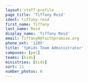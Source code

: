 ```yaml
---
layout: staff-profile
page_title: 'Tiffany Reid'
ident: tiffany-reid
first_name: Tiffany
last_name: Reid
display_name: 'Tiffany Reid'
email: TiffanyR@faithpromise.org
phone_ext: '1205'
title: 'fpKids Team Administrator'
campuses: [pel]
teams: [kids]
ministries: [kids]
sort: 11
number_photos: 0
---
```


